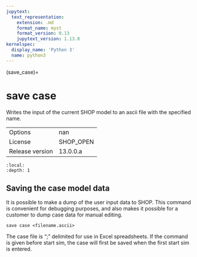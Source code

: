 ```yaml
---
jupytext:
  text_representation:
    extension: .md
    format_name: myst
    format_version: 0.13
    jupytext_version: 1.13.8
kernelspec:
  display_name: 'Python 3'
  name: python3
---
```


(save_case)=
# save case
Writes the input of the current SHOP model to an ascii file with the specified name.

|   |   |
|---|---|
|Options|nan|
|License|SHOP_OPEN|
|Release version|13.0.0.a|

```{contents}
:local:
:depth: 1
```

## Saving the case model data
It is possible to make a dump of the user input data to SHOP. This command is convenient for debugging purposes, and also makes it possible for a customer to dump case data for manual editing.
```
save case <filename.ascii>
```

The case file is “;” delimited for use in Excel spreadsheets. If the command is given before start sim, the case will first be saved when the first start sim is entered.



